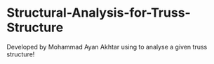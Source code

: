 # Structural-Analysis-for-Truss-Structure
Developed by Mohammad Ayan Akhtar using to analyse a given truss structure!

